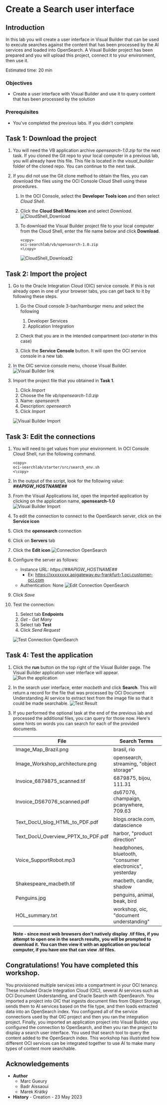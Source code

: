 
# Create a Search user interface

## Introduction
In this lab you will create a user interface in Visual Builder that can be used to execute searches against the content that has been processed by the AI services and loaded into OpenSearch. A Visual Builder project has been prepared and you will upload this project, connect it to your environment, then use it. 

Estimated time: 20 min

### Objectives

- Create a user interface with Visual Builder and use it to query content that has been processed by the solution

### Prerequisites
- You've completed the previous labs. If you didn't complete 

## Task 1: Download the project
1. You will need the VB application archive *opensearch-1.0.zip* for the next task. If you cloned the Git repo to your local computer in a previous lab, you will already have this file. This file is located in the *visual_builder* folder of the cloned repo. You can continue to the next task.

2. If you did not use the Git clone method to obtain the files, you can download the files using the OCI Console Cloud Shell using these procedures.

    1. In the OCI Console, select the **Developer Tools icon** and then select *Cloud Shell*.

    1. Click the **Cloud Shell Menu icon** and select *Download*.
    ![CloudShell_Download](images/opensearch-cloudshell-download.png)

    1. To download the Visual Builder project file to your local computer from the Cloud Shell, enter the file name below and click **Download**.
        ```
        <copy>
        oci-searchlab/vb/opensearch-1.0.zip
        <\copy>
        ```

        ![CloudShell_Download2](images/opensearch-cloudshell-download5.png)


## Task 2: Import the project
1. Go to the Oracle Integration Cloud (OIC) service console. If this is not already open in one of your browser tabs, you can get back to it by following these steps.
  
    1. Go the Cloud console 3-bar/hamburger menu and select the following    
        1. Developer Services
        1. Application Integration
  
    1. Check that you are in the intended compartment (*oci-starter* in this case)

    1. Click the **Service Console** button. It will open the OCI service console in a new tab.


1. In the OIC service console menu, choose Visual Builder.
![Visual Builder link](images/opensearch-vb-link-oic.png)

1. Import the project file that you obtained in **Task 1**.
    1. Click *Import*
    1. Choose the file *vb/opensearch-1.0.zip*
    1. Name: *opensearch*
    1. Description: *opensearch*
    1. Click *Import*

    ![Visual Builder Import](images/opensearch-vb-import.png)

## Task 3: Edit the connections

1. You will need to get values from your environment. In OCI Console Cloud Shell, run the following command. 
    ```
    <copy>
    oci-searchlab/starter/src/search_env.sh
    <\copy>
    ```

1. In the output of the script, look for the following value:
***##APIGW_HOSTNAME##***


1. From the Visual Applications list, open the imported application by clicking on the application name, **opensearch-1.0**
![Visual Builder Import](images/opensearch-vb-applications.png)

1. To edit the connection to connect to the OpenSearch server, click on the **Service icon**

1. Click the **opensearch** connection 

1. Click on **Servers** tab

1. Click the **Edit icon** 
![Connection OpenSearch](images/opensearch-vb-connection-opensearch.png)

1. Configure the server as follows:
    - Instance URL: *https://##APIGW_HOSTNAME##*
      - Ex: https://xxxxxxxx.apigateway.eu-frankfurt-1.oci.customer-oci.com
    - Authentication: None
![Edit Connection OpenSearch](images/opensearch-vb-connection-opensearch2.png)

1. Click *Save*

1. Test the connection:
    1. Select tab **Endpoints**
    1.  *Get - Get Many*
    1. Select tab **Test**
    1. Click *Send Request*

    ![Test Connection OpenSearch](images/opensearch-vb-connection-opensearch3.png)

## Task 4: Test the application

1. Click the **run** button on the top right of the Visual Builder page. The Visual Builder application user interface will appear.
![Run the application](images/opensearch-vb-test.png)

1. In the search user interface, enter *macbeth* and click **Search**. This will return a record for the file that was processed by OCI Document Understanding AI service to extract text from the image file so that it could be made searchable.
![Test Result](images/opensearch-vb-test-result.png)

1. If you performed the optional task at the end of the previous lab and processed the additional files, you can query for those now. Here's some hints on words you can search for each of the provided documents.

    | File | Search Terms |
    | ------------------------------------- | --------------------------------------- |
    | Image_Map_Brazil.png | brasil, rio |
    | Image_Workshop_architecture.png | opensearch, streaming, "object storage" |
    | Invoice_6879875_scanned.tif | 6879875, bijou, 111.31 |
    | Invoice_DS67076_scanned.pdf | ds67076, champaign, pcanywhere, 709.63 |
    | Text_DocU_blog_HTML_to_PDF.pdf | blogs.oracle.com, datascience |
    | Text_DocU_Overview_PPTX_to_PDF.pdf | harbor, "product direction" |
    | Voice_SupportRobot.mp3 | headphones, bluetooth, "consumer electronics", yesterday |
    | Shakespeare_macbeth.tif | macbeth, candle, shadow |
    | Penguins.jpg | penguins, animal, beak, bird |
    | HOL_summary.txt | workshop, oic, "document understanding" |

    **Note - since most web browsers don't natively display .tif files, if you attempt to open one in the search results, you will be prompted to download it. You can then view it with an application on you local computer, if you have one that can view .tif files.**


## Congratulations! You have completed this workshop.
You provisioned multiple services into a compartment in your OCI tenancy. These included Oracle Integration Cloud (OIC), several AI services such as OCI Document Understanding, and Oracle Search with OpenSearch. You imported a project into OIC that ingests document files from Object Storage, sends them to AI services based on the file type, and then loads extracted data into an OpenSearch index. You configured all of the service connections used by that OIC project and then you ran the integration project. Finally, you imported an application project into Visual Builder, you configured the connection to OpenSearch, and then you ran the project to display a search user interface. You used that search tool to query the content added to the OpenSearch index. This workshop has illustrated how different OCI services can be integrated together to use AI to make many types of content more searchable.

## Acknowledgements
- **Author**
  - Marc Gueury
  - Badr Aissaoui
  - Marek Krátký 
- **History** - Creation - 23 May 2023

